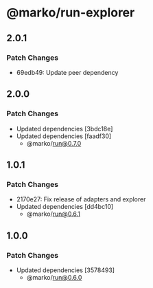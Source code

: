 # @marko/run-explorer

## 2.0.1

### Patch Changes

- 69edb49: Update peer dependency

## 2.0.0

### Patch Changes

- Updated dependencies [3bdc18e]
- Updated dependencies [faadf30]
  - @marko/run@0.7.0

## 1.0.1

### Patch Changes

- 2170e27: Fix release of adapters and explorer
- Updated dependencies [dd4bc10]
  - @marko/run@0.6.1

## 1.0.0

### Patch Changes

- Updated dependencies [3578493]
  - @marko/run@0.6.0
